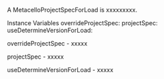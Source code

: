 A MetacelloProjectSpecForLoad is xxxxxxxxx.Instance Variables	overrideProjectSpec:		<Object>	projectSpec:		<Object>	useDetermineVersionForLoad:		<Object>overrideProjectSpec	- xxxxxprojectSpec	- xxxxxuseDetermineVersionForLoad	- xxxxx